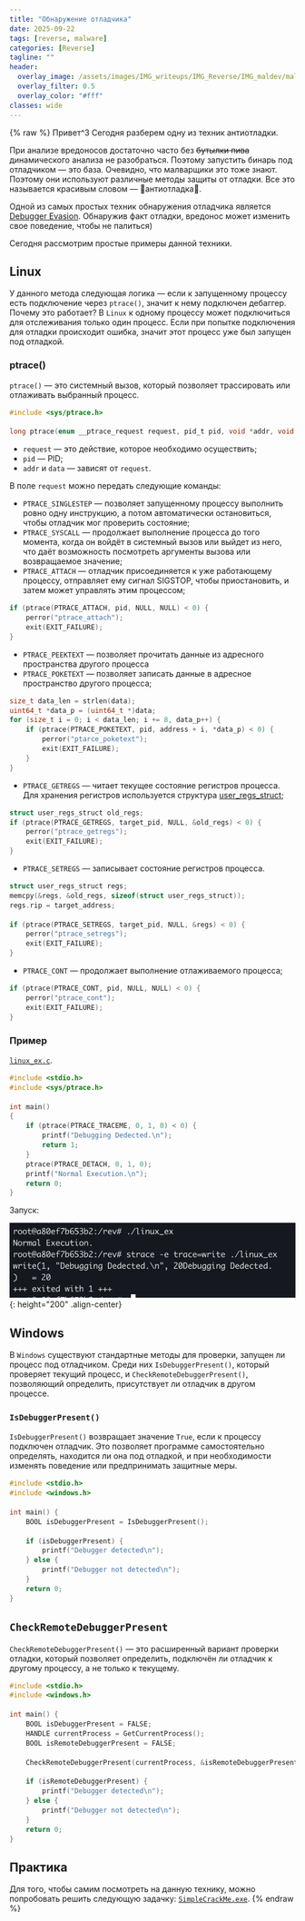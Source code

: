 ```yaml
---
title: "Обнаружение отладчика"
date: 2025-09-22
tags: [reverse, malware]  
categories: [Reverse]
tagline: ""
header:
  overlay_image: /assets/images/IMG_writeups/IMG_Reverse/IMG_maldev/maldev_logo.jpg
  overlay_filter: 0.5 
  overlay_color: "#fff"
classes: wide
---
```

{% raw %}
Привет^3 Сегодня разберем одну из техник антиотладки.

При анализе вредоносов достаточно часто без ~~бутылки пива~~ динамического анализа не разобраться. Поэтому запустить бинарь под отладчиком — это база. Очевидно, что малварщики это тоже знают. Поэтому они используют различные методы защиты от отладки. Все это называется красивым словом — 🙌антиотладка🙌.

Одной из самых простых техник обнаружения отладчика является [Debugger Evasion](https://attack.mitre.org/techniques/T1622/). Обнаружив факт отладки, вредонос может изменить свое поведение, чтобы не палиться)

Сегодня рассмотрим простые примеры данной техники.

## Linux

У данного метода следующая логика — eсли к запущенному процессу есть подключение через `ptrace()`, значит к нему подключен дебаггер. Почему это работает? В `Linux` к одному процессу может подключиться для отслеживания только один процесс. Если при попытке подключения для отладки происходит ошибка, значит этот процесс уже был запущен под отладкой.

### ptrace()

`ptrace()` — это системный вызов, который позволяет трассировать или отлаживать выбранный процесс. 

```c
#include <sys/ptrace.h>

long ptrace(enum __ptrace_request request, pid_t pid, void *addr, void *data);
```

- `request` — это действие, которое необходимо осуществить;
- `pid` — PID;
- `addr` и `data` — зависят от `request`.

В поле `request` можно передать следующие команды:

- `PTRACE_SINGLESTEP` — позволяет запущенному процессу выполнить ровно одну инструкцию, а потом автоматически остановиться, чтобы отладчик мог проверить состояние;
- `PTRACE_SYSCALL` — продолжает выполнение процесса до того момента, когда он войдёт в системный вызов или выйдет из него, что даёт возможность посмотреть аргументы вызова или возвращаемое значение;
- `PTRACE_ATTACH` — отладчик присоединяется к уже работающему процессу, отправляет ему сигнал SIGSTOP, чтобы приостановить, и затем может управлять этим процессом;

```c
if (ptrace(PTRACE_ATTACH, pid, NULL, NULL) < 0) {
	perror("ptrace_attach");
    exit(EXIT_FAILURE);
}
```

- `PTRACE_PEEKTEXT` — позволяет прочитать данные из адресного пространства другого процесса 
- `PTRACE_POKETEXT` — позволяет записать данные в адресное пространство другого процесса;

```c
size_t data_len = strlen(data);
uint64_t *data_p = (uint64_t *)data;
for (size_t i = 0; i < data_len; i += 8, data_p++) {
    if (ptrace(PTRACE_POKETEXT, pid, address + i, *data_p) < 0) {
        perror("ptarce_poketext");
        exit(EXIT_FAILURE);
    }
}
```

- `PTRACE_GETREGS` — читает текущее состояние регистров процесса. Для хранения регистров используется структура [user_regs_struct](https://docs.huihoo.com/doxygen/linux/kernel/3.7/structuser__regs__struct.html);

```c
struct user_regs_struct old_regs;
if (ptrace(PTRACE_GETREGS, target_pid, NULL, &old_regs) < 0) {
	perror("ptrace_getregs");
	exit(EXIT_FAILURE);
}
```

- `PTRACE_SETREGS` — записывает состояние регистров процесса.

```c
struct user_regs_struct regs;
memcpy(&regs, &old_regs, sizeof(struct user_regs_struct));
regs.rip = target_address;

if (ptrace(PTRACE_SETREGS, target_pid, NULL, &regs) < 0) {
	perror("ptrace_setregs");
	exit(EXIT_FAILURE);
}
```

- `PTRACE_CONT` — продолжает выполнение отлаживаемого процесса;

```c
if (ptrace(PTRACE_CONT, pid, NULL, NULL) < 0) {
	perror("ptrace_cont");
	exit(EXIT_FAILURE);
}
```

### Пример

[`linux_ex.c`](/assets/files/FILE_writeups/FILE_Reverse/FILE_maldev/FILE_debugger_detection/linux_ex.c).

```c
#include <stdio.h>
#include <sys/ptrace.h>

int main()
{
	if (ptrace(PTRACE_TRACEME, 0, 1, 0) < 0) {
		printf("Debugging Dedected.\n");
		return 1;
	}
	ptrace(PTRACE_DETACH, 0, 1, 0);
	printf("Normal Execution.\n");
	return 0;
}
```

Запуск:

![IMG](/assets/images/IMG_writeups/IMG_Reverse/IMG_maldev/IMG_debugger_detection/1.png){: height="200" .align-center}

## Windows

В `Windows` существуют стандартные методы для проверки, запущен ли процесс под отладчиком. Среди них `IsDebuggerPresent()`, который проверяет текущий процесс, и `CheckRemoteDebuggerPresent()`, позволяющий определить, присутствует ли отладчик в другом процессе.

### `IsDebuggerPresent()`

`IsDebuggerPresent()` возвращает значение `True`, если к процессу подключен отладчик. Это позволяет программе самостоятельно определять, находится ли она под отладкой, и при необходимости изменять поведение или предпринимать защитные меры.

```c
#include <stdio.h>
#include <windows.h>

int main() {
	BOOL isDebuggerPresent = IsDebuggerPresent();

	if (isDebuggerPresent) {
		printf("Debugger detected\n");
	} else {
		printf("Debugger not detected\n");
	}
	return 0;
}
```

## `CheckRemoteDebuggerPresent`

`CheckRemoteDebuggerPresent()` — это расширенный вариант проверки отладки, который позволяет определить, подключён ли отладчик к другому процессу, а не только к текущему.

```c
#include <stdio.h>
#include <windows.h>

int main() {
	BOOL isDebuggerPresent = FALSE;
	HANDLE currentProcess = GetCurrentProcess();
	BOOL isRemoteDebuggerPresent = FALSE;

	CheckRemoteDebuggerPresent(currentProcess, &isRemoteDebuggerPresent);

	if (isRemoteDebuggerPresent) {
		printf("Debugger detected\n");
	} else {
		printf("Debugger not detected\n");
    }
	return 0;
}
```

## Практика

Для того, чтобы самим посмотреть на данную технику, можно попробовать решить следующую задачку: [`SimpleCrackMe.exe`](/assets/files/FILE_writeups/FILE_Reverse/FILE_maldev/FILE_debugger_detection/SimpleCrackMe.exe).
{% endraw %}